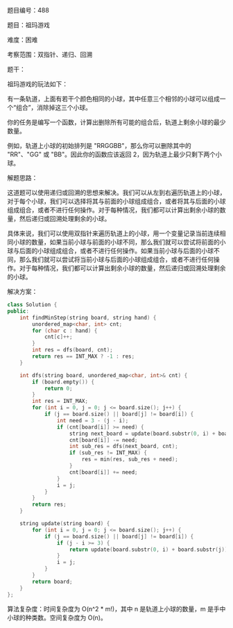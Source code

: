 题目编号：488

题目：祖玛游戏

难度：困难

考察范围：双指针、递归、回溯

题干：

祖玛游戏的玩法如下：

有一条轨道，上面有若干个颜色相同的小球，其中任意三个相邻的小球可以组成一个“组合”，消除掉这三个小球。

你的任务是编写一个函数，计算出删除所有可能的组合后，轨道上剩余小球的最少数量。

例如，轨道上小球的初始排列是 "RRGGBB"，那么你可以删除其中的 "RR"、"GG" 或 "BB"。因此你的函数应该返回 2，因为轨道上最少只剩下两个小球。

解题思路：

这道题可以使用递归或回溯的思想来解决。我们可以从左到右遍历轨道上的小球，对于每个小球，我们可以选择将其与前面的小球组成组合，或者将其与后面的小球组成组合，或者不进行任何操作。对于每种情况，我们都可以计算出剩余小球的数量，然后递归或回溯处理剩余的小球。

具体来说，我们可以使用双指针来遍历轨道上的小球，用一个变量记录当前连续相同小球的数量，如果当前小球与前面的小球不同，那么我们就可以尝试将前面的小球与后面的小球组成组合，或者不进行任何操作。如果当前小球与后面的小球不同，那么我们就可以尝试将当前小球与后面的小球组成组合，或者不进行任何操作。对于每种情况，我们都可以计算出剩余小球的数量，然后递归或回溯处理剩余的小球。

解决方案：

```cpp
class Solution {
public:
    int findMinStep(string board, string hand) {
        unordered_map<char, int> cnt;
        for (char c : hand) {
            cnt[c]++;
        }
        int res = dfs(board, cnt);
        return res == INT_MAX ? -1 : res;
    }

    int dfs(string board, unordered_map<char, int>& cnt) {
        if (board.empty()) {
            return 0;
        }
        int res = INT_MAX;
        for (int i = 0, j = 0; j <= board.size(); j++) {
            if (j == board.size() || board[j] != board[i]) {
                int need = 3 - (j - i);
                if (cnt[board[i]] >= need) {
                    string next_board = update(board.substr(0, i) + board.substr(j));
                    cnt[board[i]] -= need;
                    int sub_res = dfs(next_board, cnt);
                    if (sub_res != INT_MAX) {
                        res = min(res, sub_res + need);
                    }
                    cnt[board[i]] += need;
                }
                i = j;
            }
        }
        return res;
    }

    string update(string board) {
        for (int i = 0, j = 0; j <= board.size(); j++) {
            if (j == board.size() || board[j] != board[i]) {
                if (j - i >= 3) {
                    return update(board.substr(0, i) + board.substr(j));
                }
                i = j;
            }
        }
        return board;
    }
};
```

算法复杂度：时间复杂度为 O(n^2 * m!)，其中 n 是轨道上小球的数量，m 是手中小球的种类数。空间复杂度为 O(n)。